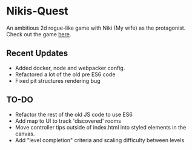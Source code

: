 # Nikis-Quest
An ambitious 2d rogue-like game with Niki (My wife) as the protagonist.
<br>
Check out the game [here](https://keymaster777.github.io/Nikis-Quest/).

## Recent Updates
- Added docker, node and webpacker config.
- Refactored a lot of the old pre ES6 code
- Fixed pit structures rendering bug 
## TO-DO
- Refactor the rest of the old JS code to use ES6
- Add map to UI to track 'discovered' rooms
- Move controller tips outside of index.html into styled elements in the canvas.
- Add "level completion" criteria and scaling difficulty between levels
